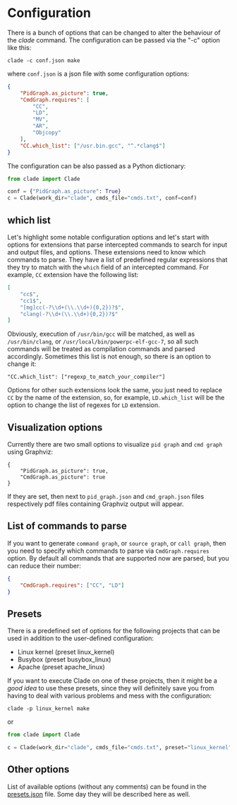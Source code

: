 # Configuration

There is a bunch of options that can be changed to alter the behaviour of the
*clade* command. The configuration can be passed via the "-c" option like this:

``` shell
clade -c conf.json make
```

where `conf.json` is a json file with some configuration options:

``` json
{
    "PidGraph.as_picture": true,
    "CmdGraph.requires": [
        "CC",
        "LD",
        "MV",
        "AR",
        "Objcopy"
    ],
    "CC.which_list": ["/usr.bin.gcc", "^.*clang$"]
}
```

The configuration can be also passed as a Python dictionary:

``` python
from clade import Clade

conf = {"PidGraph.as_picture": True}
c = Clade(work_dir="clade", cmds_file="cmds.txt", conf=conf)
```

## which list

Let's highlight some notable configuration options and let's start with
options for extensions that parse intercepted commands to search for input
and output files, and options. These extensions need to know which commands
to parse. They have a list of predefined regular expressions that they try
to match with the `which` field of an intercepted command.
For example, `CC` extension have the following list:

``` json
[
    "cc$",
    "cc1$",
    "[mg]cc(-?\\d+(\\.\\d+){0,2})?$",
    "clang(-?\\d+(\\.\\d+){0,2})?$"
]
```

Obviously, execution of `/usr/bin/gcc` will be matched, as well as
`/usr/bin/clang`, or `/usr/local/bin/powerpc-elf-gcc-7`, so all such commands
will be treated as compilation commands and parsed accordingly.
Sometimes this list is not enough, so there is an option to change it:

```
"CC.which_list": ["regexp_to_match_your_compiler"]
```

Options for other such extensions look the same, you just need to replace `CC`
by the name of the extension, so, for example, `LD.which_list` will be the
option to change the list of regexes for `LD` extension.

## Visualization options

Currently there are two small options to visualize `pid graph` and `cmd graph`
using Graphviz:

```
{
    "PidGraph.as_picture": true,
    "CmdGraph.as_picture": true
}
```

If they are set, then next to `pid_graph.json` and `cmd_graph.json` files
respectively pdf files containing Graphviz output will appear.

## List of commands to parse

If you want to generate `command graph`, or `source graph`, or `call graph`,
then you need to specify which commands to parse via `CmdGraph.requires`
option. By default all commands that are supported now are parsed,
but you can reduce their number:

``` json
{
    "CmdGraph.requires": ["CC", "LD"]
}
```

## Presets

There is a predefined set of options for the following projects that can be used
in addition to the user-defined configuration:

* Linux kernel (preset linux_kernel)
* Busybox (preset busybox_linux)
* Apache (preset apache_linux)

If you want to execute Clade on one of these projects, then it might be a
*good idea* to use these presets, since they will definitely save you from having
to deal with various problems and mess with the configuration:

``` shell
clade -p linux_kernel make
```

or

``` python
from clade import Clade

c = Clade(work_dir="clade", cmds_file="cmds.txt", preset="linux_kernel")
```

## Other options

List of available options (without any comments) can be found in the
[presets.json](../clade/extenstions/../extensions/presets/presets.json) file.
Some day they will be described here as well.
